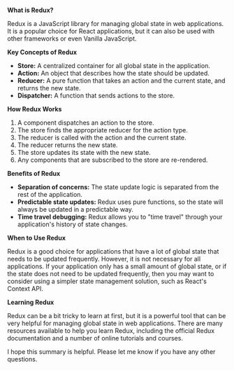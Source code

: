 **What is Redux?**

Redux is a JavaScript library for managing global state in web applications. It is a popular choice for React applications, but it can also be used with other frameworks or even Vanilla JavaScript.

**Key Concepts of Redux**

* **Store:** A centralized container for all global state in the application.
* **Action:** An object that describes how the state should be updated.
* **Reducer:** A pure function that takes an action and the current state, and returns the new state.
* **Dispatcher:** A function that sends actions to the store.

**How Redux Works**

1. A component dispatches an action to the store.
2. The store finds the appropriate reducer for the action type.
3. The reducer is called with the action and the current state.
4. The reducer returns the new state.
5. The store updates its state with the new state.
6. Any components that are subscribed to the store are re-rendered.

**Benefits of Redux**

* **Separation of concerns:** The state update logic is separated from the rest of the application.
* **Predictable state updates:** Redux uses pure functions, so the state will always be updated in a predictable way.
* **Time travel debugging:** Redux allows you to "time travel" through your application's history of state changes.

**When to Use Redux**

Redux is a good choice for applications that have a lot of global state that needs to be updated frequently. However, it is not necessary for all applications. If your application only has a small amount of global state, or if the state does not need to be updated frequently, then you may want to consider using a simpler state management solution, such as React's Context API.

**Learning Redux**

Redux can be a bit tricky to learn at first, but it is a powerful tool that can be very helpful for managing global state in web applications. There are many resources available to help you learn Redux, including the official Redux documentation and a number of online tutorials and courses.

I hope this summary is helpful. Please let me know if you have any other questions.
